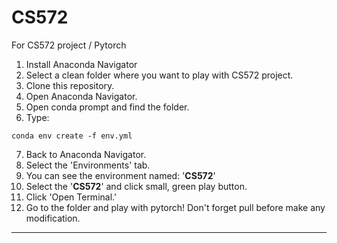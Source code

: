 # CS572
For CS572 project / Pytorch

1. Install Anaconda Navigator
2. Select a clean folder where you want to play with CS572 project.
3. Clone this repository.
4. Open Anaconda Navigator.
5. Open conda prompt and find the folder.
6. Type: 
```
conda env create -f env.yml
```
7. Back to Anaconda Navigator.
8. Select the 'Environments' tab.
9. You can see the environment named: '**CS572**'
10. Select the '**CS572**' and click small, green play button.
11. Click 'Open Terminal.'
12. Go to the folder and play with pytorch! Don't forget pull before make any modification.
-----------------------------------
